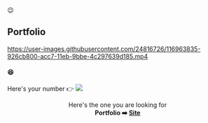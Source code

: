 :wink:
## Portfolio

https://user-images.githubusercontent.com/24816726/116963835-926cb800-acc7-11eb-9bbe-4c297639d185.mp4

#### 😆
 Here's your number 👉
![](https://komarev.com/ghpvc/?username=hp77-creator) 





<p align="center">
	Here's the one you are looking for
	<br/>
	<b>
	Portfolio ➡️ <a href="https://hp77-creator.github.io"> Site</a>
	<br>
</p>

